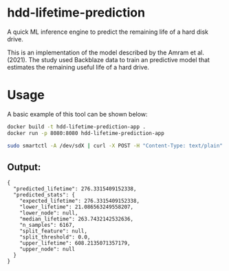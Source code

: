 # hdd-lifetime-prediction
A quick ML inference engine to predict the remaining life of a hard disk drive.

This is an implementation of the model described by the Amram et al. (2021). The study used Backblaze data to train an predictive model that estimates the remaining useful life of a hard drive. 

# Usage

A basic example of this tool can be shown below:

``` sh
docker build -t hdd-lifetime-prediction-app .
docker run -p 8080:8080 hdd-lifetime-prediction-app

sudo smartctl -A /dev/sdX | curl -X POST -H "Content-Type: text/plain" --data-binary @- localhost:8080/hdd-lifetime-prediction/
```

## Output:
```
{
  "predicted_lifetime": 276.3315409152338,
  "predicted_stats": {
    "expected_lifetime": 276.3315409152338,
    "lower_lifetime": 21.086563249558207,
    "lower_node": null,
    "median_lifetime": 263.7432142532636,
    "n_samples": 6167,
    "split_feature": null,
    "split_threshold": 0.0,
    "upper_lifetime": 608.2135071357179,
    "upper_node": null
  }
}
```
